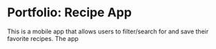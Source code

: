 # Portfolio: Recipe App

This is a mobile app that allows users to filter/search for and save their favorite recipes. The app
